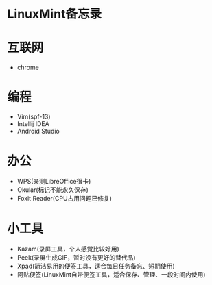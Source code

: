 # LinuxMint备忘录

# 互联网
* chrome

# 编程
* Vim(spf-13)
* Intellij IDEA
* Android Studio

# 办公
* WPS(亲测LibreOffice很卡)
* Okular(标记不能永久保存)
* Foxit Reader(CPU占用问题已修复)

# 小工具
* Kazam(录屏工具，个人感觉比较好用)
* Peek(录屏生成GIF，暂时没有更好的替代品)
* Xpad(简洁易用的便签工具，适合每日任务备忘、短期使用)
* 阿贴便签(LinuxMint自带便签工具，适合保存、管理、一段时间内使用)

